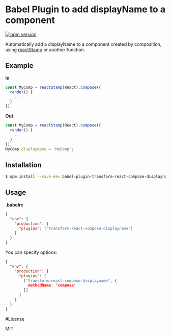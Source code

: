 # Babel Plugin to add displayName to a component

[![npm version](https://img.shields.io/npm/v/babel-plugin-transform-react-compose-displayname.svg?style=flat-square)](https://www.npmjs.com/package/babel-plugin-transform-react-compose-displayname)

Automatically add a displayName to a component created by composition, using [reactStamp](https://github.com/stampit-org/react-stamp) or another function.

## Example

**In**
```js
const MyComp = reactStamp(React).compose({
  render() {
    ...
  }
});
```

**Out**
```js
const MyComp = reactStamp(React).compose({
  render() {
    ...
  }
});
MyComp.displayName = 'MyComp';
```

## Installation

```sh
$ npm install --save-dev babel-plugin-transform-react-compose-displayname
```

## Usage

**.babelrc**

```json
{
  "env": {
    "production": {
      "plugins": ["transform-react-compose-displayname"]
    }
  }
}
```

You can specify options:

```json
{
  "env": {
    "production": {
      "plugins": [
        ["transform-react-compose-displayname", { 
          methodName: 'compose' 
        }]
      ]
    }
  }
}
```

#License

MIT
